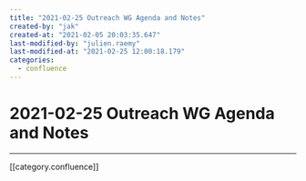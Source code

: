 ```yaml
---
title: "2021-02-25 Outreach WG Agenda and Notes"
created-by: "jak"
created-at: "2021-02-05 20:03:35.647"
last-modified-by: "julien.raemy"
last-modified-at: "2021-02-25 12:00:18.179"
categories:
  - confluence
---
```


# 2021-02-25 Outreach WG Agenda and Notes


---

[[category.confluence]]
